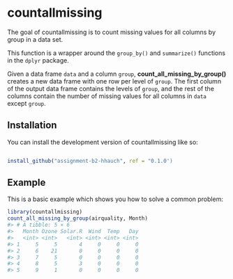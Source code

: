 
<!-- README.md is generated from README.Rmd. Please edit that file -->

# countallmissing

<!-- badges: start -->
<!-- badges: end -->

The goal of countallmissing is to count missing values for all columns
by group in a data set.

This function is a wrapper around the `group_by()` and `summarize()`
functions in the `dplyr` package.

Given a data frame `data` and a column `group`,
**count_all_missing_by_group()** creates a new data frame with one row
per level of `group`. The first column of the output data frame contains
the levels of `group`, and the rest of the columns contain the number of
missing values for all columns in `data` except `group`.

## Installation

You can install the development version of countallmissing like so:

``` r

install_github("assignment-b2-hhauch", ref = "0.1.0')
```

## Example

This is a basic example which shows you how to solve a common problem:

``` r
library(countallmissing)
count_all_missing_by_group(airquality, Month)
#> # A tibble: 5 × 6
#>   Month Ozone Solar.R  Wind  Temp   Day
#>   <int> <int>   <int> <int> <int> <int>
#> 1     5     5       4     0     0     0
#> 2     6    21       0     0     0     0
#> 3     7     5       0     0     0     0
#> 4     8     5       3     0     0     0
#> 5     9     1       0     0     0     0
```
